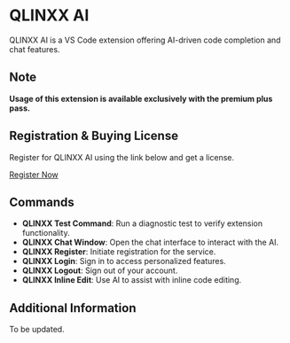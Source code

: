 # QLINXX AI

QLINXX AI is a VS Code extension offering AI-driven code completion and chat features.

## Note

**Usage of this extension is available exclusively with the premium plus pass.**

## Registration & Buying License

Register for QLINXX AI using the link below and get a license.

[Register Now](https://qlinxx.com/register)

## Commands

- **QLINXX Test Command**: Run a diagnostic test to verify extension functionality.
- **QLINXX Chat Window**: Open the chat interface to interact with the AI.
- **QLINXX Register**: Initiate registration for the service.
- **QLINXX Login**: Sign in to access personalized features.
- **QLINXX Logout**: Sign out of your account.
- **QLINXX Inline Edit**: Use AI to assist with inline code editing.

## Additional Information

To be updated.